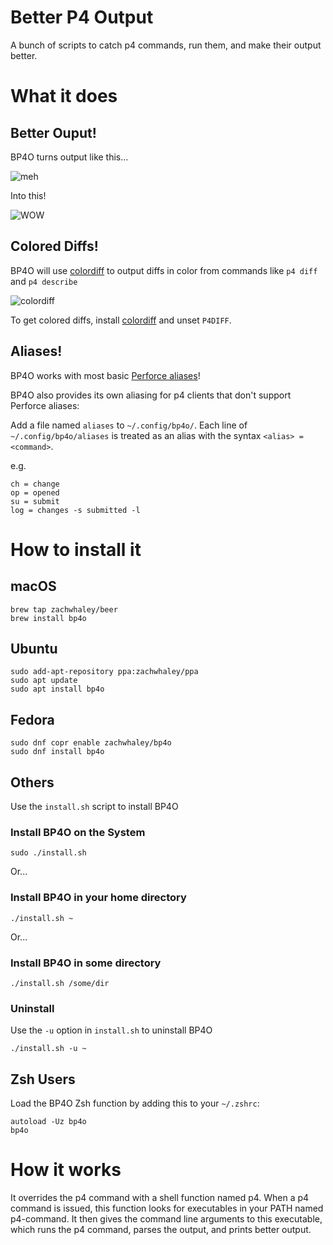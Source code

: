 # Better P4 Output

A bunch of scripts to catch p4 commands, run them, and make their output better.

# What it does

## Better Ouput!

BP4O turns output like this...

![meh](http://i.imgur.com/euoNBOw.png)

Into this!

![WOW](http://i.imgur.com/atCFBp6.png)

## Colored Diffs!

BP4O will use [colordiff](http://www.colordiff.org/) to output diffs in color from commands like `p4 diff` and `p4 describe`

![colordiff](http://i.imgur.com/5jGjV7K.png)

To get colored diffs, install [colordiff](http://www.colordiff.org/) and unset `P4DIFF`.

## Aliases!

BP4O works with most basic [Perforce aliases](https://www.perforce.com/perforce/r16.1/manuals/cmdref/chapter.introduction.html#introduction.aliases)!

BP4O also provides its own aliasing for p4 clients that don't support Perforce aliases:

Add a file named `aliases` to `~/.config/bp4o/`.
Each line of `~/.config/bp4o/aliases` is treated as an alias with the syntax `<alias> = <command>`.

e.g.

```
ch = change
op = opened
su = submit
log = changes -s submitted -l
```

# How to install it

## macOS

```
brew tap zachwhaley/beer
brew install bp4o
```

## Ubuntu

```
sudo add-apt-repository ppa:zachwhaley/ppa
sudo apt update
sudo apt install bp4o
```

## Fedora

```
sudo dnf copr enable zachwhaley/bp4o
sudo dnf install bp4o
```

## Others

Use the `install.sh` script to install BP4O

### Install BP4O on the System

```
sudo ./install.sh
```

Or...

### Install BP4O in your home directory

```
./install.sh ~
```

Or...

### Install BP4O in some directory

```
./install.sh /some/dir
```

### Uninstall

Use the `-u` option in `install.sh` to uninstall BP4O

```
./install.sh -u ~
```

## Zsh Users

Load the BP4O Zsh function by adding this to your `~/.zshrc`:

```
autoload -Uz bp4o
bp4o
```

# How it works

It overrides the p4 command with a shell function named p4.
When a p4 command is issued, this function looks for executables in your PATH named p4-command.
It then gives the command line arguments to this executable, which runs the p4 command, parses the output, and prints better output.
